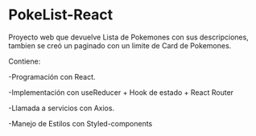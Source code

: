 # PokeList-React

Proyecto web que devuelve Lista de Pokemones con sus descripciones, tambien se creó un paginado con un limite de Card de Pokemones.

Contiene: 

-Programación con React.

-Implementación con useReducer + Hook de estado + React Router

-Llamada a servicios con Axios.

-Manejo de Estilos con Styled-components


